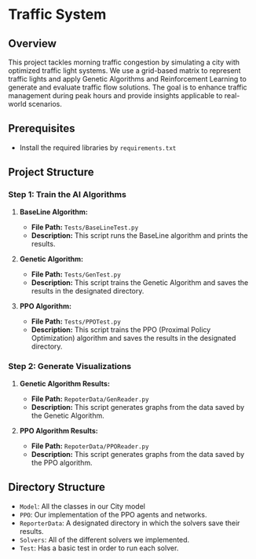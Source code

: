 
# Traffic System

## Overview
This project tackles morning traffic congestion by simulating a city with optimized traffic light systems. We use a grid-based matrix to represent traffic lights and apply Genetic Algorithms and Reinforcement Learning to generate and evaluate traffic flow solutions. The goal is to enhance traffic management during peak hours and provide insights applicable to real-world scenarios.

## Prerequisites
- Install the required libraries by `requirements.txt`

## Project Structure

### Step 1: Train the AI Algorithms

1. **BaseLine Algorithm:**
    - **File Path:** `Tests/BaseLineTest.py`
    - **Description:** This script runs the BaseLine algorithm and prints the results.

2. **Genetic Algorithm:**
    - **File Path:** `Tests/GenTest.py`
    - **Description:** This script trains the Genetic Algorithm and saves the results in the designated directory.

3. **PPO Algorithm:**
    - **File Path:** `Tests/PPOTest.py`
    - **Description:** This script trains the PPO (Proximal Policy Optimization) algorithm and saves the results in the designated directory.

### Step 2: Generate Visualizations

1. **Genetic Algorithm Results:**
    - **File Path:** `RepoterData/GenReader.py`
    - **Description:** This script generates graphs from the data saved by the Genetic Algorithm.

2. **PPO Algorithm Results:**
    - **File Path:** `RepoterData/PPOReader.py`
    - **Description:** This script generates graphs from the data saved by the PPO algorithm.

## Directory Structure
- `Model`: All the classes in our City model
- `PPO`: Our implementation of the PPO agents and networks.
- `ReporterData`: A designated directory in which the solvers save their results.
- `Solvers`: All of the different solvers we implemented.
- `Test`: Has a basic test in order to run each solver.

